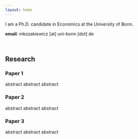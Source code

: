 ```yaml
---
layout: home
---
```


<!-- <img class="profile-picture" align="right" src="{{site.path}}/assets/photo.jpg"> -->

I am a Ph.D. candidate in Economics at the University of Bonn.

**email**: mkozakiewicz [at] uni-bonn [dot] de
<!-- You can learn more about my research [here]({{site.path}}/#research). -->


<p> </p>
&nbsp;

## Research



<h3 class="post-title">
 Paper 1
</h3>
<p class="abstract">
 abstract abstract abstract
</p>

<h3 class="post-title">
 Paper 2
</h3>
<p class="abstract">
 abstract abstract abstract
</p>

<h3 class="post-title">
 Paper 3
</h3>
<p class="abstract">
 abstract abstract abstract
</p>


&nbsp;
<p> </p>
&nbsp;
<p> </p>
&nbsp;
<p> </p>
&nbsp;
<p> </p>
&nbsp;
<p> </p>
&nbsp;
<p> </p>
&nbsp;
<p> </p>
&nbsp;
<p> </p>
&nbsp;
<p> </p>
&nbsp;
<p> </p>
&nbsp;
<p> </p>
&nbsp;
<p> </p>
&nbsp;
<p> </p>
&nbsp;
<p> </p>
&nbsp;
<p> </p>
&nbsp;
<p> </p>
&nbsp;
<p> </p>
&nbsp;
<p> </p>
&nbsp;